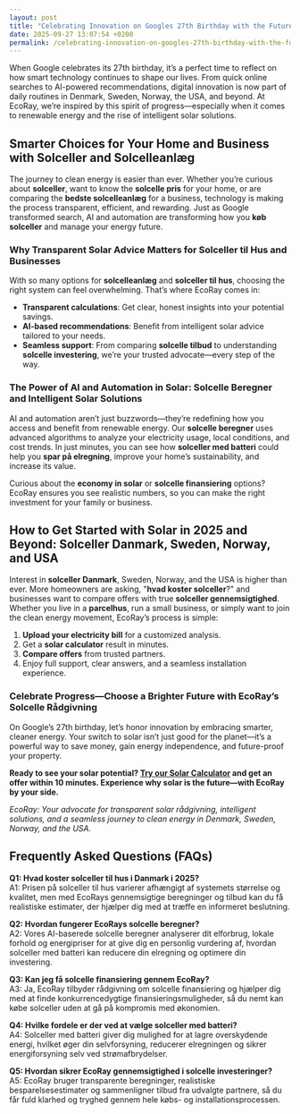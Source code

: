 ```yaml
---
layout: post
title: "Celebrating Innovation on Googles 27th Birthday with the Future of Solar"
date: 2025-09-27 13:07:54 +0200
permalink: /celebrating-innovation-on-googles-27th-birthday-with-the-future-of-solar/
---
```

When Google celebrates its 27th birthday, it’s a perfect time to reflect on how smart technology continues to shape our lives. From quick online searches to AI-powered recommendations, digital innovation is now part of daily routines in Denmark, Sweden, Norway, the USA, and beyond. At EcoRay, we’re inspired by this spirit of progress—especially when it comes to renewable energy and the rise of intelligent solar solutions.

## Smarter Choices for Your Home and Business with Solceller and Solcelleanlæg

The journey to clean energy is easier than ever. Whether you’re curious about **solceller**, want to know the **solcelle pris** for your home, or are comparing the **bedste solcelleanlæg** for a business, technology is making the process transparent, efficient, and rewarding. Just as Google transformed search, AI and automation are transforming how you **køb solceller** and manage your energy future.

### Why Transparent Solar Advice Matters for Solceller til Hus and Businesses

With so many options for **solcelleanlæg** and **solceller til hus**, choosing the right system can feel overwhelming. That’s where EcoRay comes in:

- **Transparent calculations**: Get clear, honest insights into your potential savings.
- **AI-based recommendations**: Benefit from intelligent solar advice tailored to your needs.
- **Seamless support**: From comparing **solcelle tilbud** to understanding **solcelle investering**, we’re your trusted advocate—every step of the way.

### The Power of AI and Automation in Solar: Solcelle Beregner and Intelligent Solar Solutions

AI and automation aren’t just buzzwords—they’re redefining how you access and benefit from renewable energy. Our **solcelle beregner** uses advanced algorithms to analyze your electricity usage, local conditions, and cost trends. In just minutes, you can see how **solceller med batteri** could help you **spar på elregning**, improve your home’s sustainability, and increase its value.

Curious about the **economy in solar** or **solcelle finansiering** options? EcoRay ensures you see realistic numbers, so you can make the right investment for your family or business.

## How to Get Started with Solar in 2025 and Beyond: Solceller Danmark, Sweden, Norway, and USA

Interest in **solceller Danmark**, Sweden, Norway, and the USA is higher than ever. More homeowners are asking, "**hvad koster solceller**?" and businesses want to compare offers with true **solceller gennemsigtighed**. Whether you live in a **parcelhus**, run a small business, or simply want to join the clean energy movement, EcoRay’s process is simple:

1. **Upload your electricity bill** for a customized analysis.
2. Get a **solar calculator** result in minutes.
3. **Compare offers** from trusted partners.
4. Enjoy full support, clear answers, and a seamless installation experience.

### Celebrate Progress—Choose a Brighter Future with EcoRay’s Solcelle Rådgivning

On Google’s 27th birthday, let’s honor innovation by embracing smarter, cleaner energy. Your switch to solar isn’t just good for the planet—it’s a powerful way to save money, gain energy independence, and future-proof your property.

**Ready to see your solar potential? [Try our Solar Calculator](https://ecoray.dk/en/calculator) and get an offer within 10 minutes. Experience why solar is the future—with EcoRay by your side.**

*EcoRay: Your advocate for transparent solar rådgivning, intelligent solutions, and a seamless journey to clean energy in Denmark, Sweden, Norway, and the USA.*

## Frequently Asked Questions (FAQs)

**Q1: Hvad koster solceller til hus i Danmark i 2025?**  
A1: Prisen på solceller til hus varierer afhængigt af systemets størrelse og kvalitet, men med EcoRays gennemsigtige beregninger og tilbud kan du få realistiske estimater, der hjælper dig med at træffe en informeret beslutning.

**Q2: Hvordan fungerer EcoRays solcelle beregner?**  
A2: Vores AI-baserede solcelle beregner analyserer dit elforbrug, lokale forhold og energipriser for at give dig en personlig vurdering af, hvordan solceller med batteri kan reducere din elregning og optimere din investering.

**Q3: Kan jeg få solcelle finansiering gennem EcoRay?**  
A3: Ja, EcoRay tilbyder rådgivning om solcelle finansiering og hjælper dig med at finde konkurrencedygtige finansieringsmuligheder, så du nemt kan købe solceller uden at gå på kompromis med økonomien.

**Q4: Hvilke fordele er der ved at vælge solceller med batteri?**  
A4: Solceller med batteri giver dig mulighed for at lagre overskydende energi, hvilket øger din selvforsyning, reducerer elregningen og sikrer energiforsyning selv ved strømafbrydelser.

**Q5: Hvordan sikrer EcoRay gennemsigtighed i solcelle investeringer?**  
A5: EcoRay bruger transparente beregninger, realistiske besparelsesestimater og sammenligner tilbud fra udvalgte partnere, så du får fuld klarhed og tryghed gennem hele købs- og installationsprocessen.

<script type="application/ld+json">
{
  "@context": "https://schema.org",
  "@type": "BlogPosting",
  "headline": "Celebrating Innovation on Googles 27th Birthday with the Future of Solar",
  "description": "A celebration of Google's innovation and how EcoRay harnesses AI and transparent calculations to revolutionize solceller and solcelleanlæg for homes and businesses across Denmark, Sweden, Norway, and the USA.",
  "author": {
    "@type": "Person",
    "name": "EcoRay"
  },
  "datePublished": "2024-06-01",
  "mainEntityOfPage": {
    "@type": "WebPage",
    "@id": "https://ecoray.dk/blog/celebrating-google-27th-birthday-solar"
  },
  "publisher": {
    "@type": "Person",
    "name": "EcoRay"
  },
  "keywords": "solceller, solcelleanlæg, solceller til hus, solcelle pris, køb solceller, bedste solcelleanlæg, solcelle beregner, solceller med batteri, solceller finansiering, hvad koster solceller, solcelle tilbud, solceller og tilskud, solcelle investering, solceller parcelhus, spar på elregning, solcelle rådgivning, sammenlign solceller, solceller 2025, solceller Danmark, solceller gennemsigtighed, B2C, lead generation, solar, automation, AI Intelligence, AI, intelligent solar",
  "inLanguage": "da-DK"
}
</script>

<script type="application/ld+json">
{
  "@context": "https://schema.org",
  "@type": "FAQPage",
  "mainEntity": [
    {
      "@type": "Question",
      "name": "Hvad koster solceller til hus i Danmark i 2025?",
      "acceptedAnswer": {
        "@type": "Answer",
        "text": "Prisen på solceller til hus varierer afhængigt af systemets størrelse og kvalitet, men med EcoRays gennemsigtige beregninger og tilbud kan du få realistiske estimater, der hjælper dig med at træffe en informeret beslutning."
      }
    },
    {
      "@type": "Question",
      "name": "Hvordan fungerer EcoRays solcelle beregner?",
      "acceptedAnswer": {
        "@type": "Answer",
        "text": "Vores AI-baserede solcelle beregner analyserer dit elforbrug, lokale forhold og energipriser for at give dig en personlig vurdering af, hvordan solceller med batteri kan reducere din elregning og optimere din investering."
      }
    },
    {
      "@type": "Question",
      "name": "Kan jeg få solcelle finansiering gennem EcoRay?",
      "acceptedAnswer": {
        "@type": "Answer",
        "text": "Ja, EcoRay tilbyder rådgivning om solcelle finansiering og hjælper dig med at finde konkurrencedygtige finansieringsmuligheder, så du nemt kan købe solceller uden at gå på kompromis med økonomien."
      }
    },
    {
      "@type": "Question",
      "name": "Hvilke fordele er der ved at vælge solceller med batteri?",
      "acceptedAnswer": {
        "@type": "Answer",
        "text": "Solceller med batteri giver dig mulighed for at lagre overskydende energi, hvilket øger din selvforsyning, reducerer elregningen og sikrer energiforsyning selv ved strømafbrydelser."
      }
    },
    {
      "@type": "Question",
      "name": "Hvordan sikrer EcoRay gennemsigtighed i solcelle investeringer?",
      "acceptedAnswer": {
        "@type": "Answer",
        "text": "EcoRay bruger transparente beregninger, realistiske besparelsesestimater og sammenligner tilbud fra udvalgte partnere, så du får fuld klarhed og tryghed gennem hele købs- og installationsprocessen."
      }
    }
  ]
}
</script>